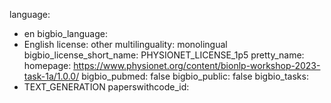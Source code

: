 language:
  - en
bigbio_language:
  - English
license: other
multilinguality: monolingual
bigbio_license_short_name: PHYSIONET_LICENSE_1p5
pretty_name:
homepage: https://www.physionet.org/content/bionlp-workshop-2023-task-1a/1.0.0/
bigbio_pubmed: false
bigbio_public: false
bigbio_tasks:
  - TEXT_GENERATION
paperswithcode_id:
